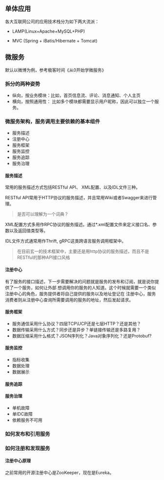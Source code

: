 
## 单体应用

各大互联网公司的应用技术栈分为如下两大流派：

* LAMP(Linux+Apache+MySQL+PHP)

* MVC (Spring + iBatis/Hibernate + Tomcat)


## 微服务
默认以微博为例，参考极客时间《从0开始学微服务》
### 拆分的两种姿势

* 纵向，按业务模块：比如，首页信息流、评论、消息通知、个人主页
* 横向，按照通用性： 比如多个模块都需要显示用户昵称，因此可以独立一个服务。


### 微服务架构，服务调用主要依赖的基本组件

* 服务描述
* 注册中心
* 服务框架
* 服务监控
* 服务追踪
* 服务治理

#### 服务描述
常用的服务描述方式包括RESTful API、 XML配置、以及IDL文件三种。

RESTful API常用于HTTP协议的服务描述，并且常用Wiki或者Swagger来进行管理。

> 是否可以理解为一个词典？

XML配置方式多用作RPC协议的服务描述。通过*.xml配置文件来定义接口名、参数以及返回值类型等。

IDL文件方式通常用作Thrift, gRPC这类跨语言服务调用框架中。

> 在目前玄一的技术框架中，主要还是用http协议的服务描述，而且不是RESTful的那种API接口风格

#### 注册中心
有了服务的接口描述，下一步需要解决的问题就是服务的发布和订阅，就是说你提供了一个服务，如何让外部
想调用你的服务的人知道。这个时候就需要一个类似注册中心的角色，服务提供者将自己提供的服务以及地址登记在
注册中心，服务消费者则从注册中心查询所需要调用的服务的地址，然后发起请求。

#### 服务框架

* 服务通信采用什么协议？四层TCP\UCP还是七层HTTP？还是其他？
* 数据传输采用什么方式？同步还是异步？单链接传输还是多路复用？
* 数据压缩采用什么格式？JSON序列化？Java对象序列化？还是Protobuf?

#### 服务监控

* 指标收集
* 数据处理
* 数据展示

#### 服务追踪

#### 服务治理

* 单机故障
* 单IDC故障
* 依赖服务不可用


### 如何发布和引用服务

### 如何注册和发现服务

#### 注册中心原理
之前常用的开源注册中心是ZooKeeper，现在是Eureka。

